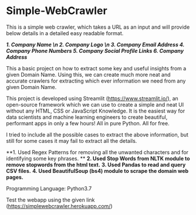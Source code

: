 # Simple-WebCrawler
This is a simple web crawler, which takes a URL as an input and will provide below details in a detailed easy readable format.

***1. Company Name \n
2. Company Logo \n
3. Company Email Address
4. Company Phone Numbers
5. Company Social Profile Links
6. Company Address***

This a basic project on how to extract some key and useful insights from a given Domain Name. Using this, we can create much more neat and accurate crawlers for extracting which ever information we need from any given Domain Name.

This project is developed using Streamlit (https://www.streamlit.io/), an open-source framework which we can use to create a simple and neat UI without any HTML, CSS or JavaScript Knowledge. It is the easiest way for data scientists and machine learning engineers to create beautiful, performant apps in only a few hours!  All in pure Python. All for free.

I tried to include all the possible cases to extract the above information, but still for some cases it may fail to extract all the details.


**1. Used Regex Patterns for removing all the unwanted characters and for identifying some key phrases. **
**2. Used Stop Words from NLTK module to remove stopwords from the html text.**
**3. Used Pandas to read and query CSV files.**
**4. Used BeautifulSoup (bs4) module to scrape the domain web pages.**

Programming Language: Python3.7

Test the webapp using the given link (https://simplewebcrawler.herokuapp.com/)
